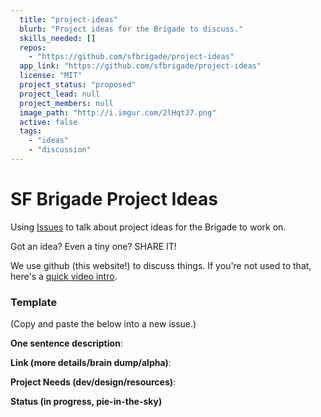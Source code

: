 ```yaml
---
  title: "project-ideas"
  blurb: "Project ideas for the Brigade to discuss."
  skills_needed: []
  repos: 
    - "https://github.com/sfbrigade/project-ideas"
  app_link: "https://github.com/sfbrigade/project-ideas"
  license: "MIT"
  project_status: "proposed"
  project_lead: null
  project_members: null
  image_path: "http://i.imgur.com/2lHqtJ7.png"
  active: false
  tags: 
    - "ideas"
    - "discussion"
---
```

# SF Brigade Project Ideas

Using [Issues](https://github.com/sfbrigade/project-ideas/issues) to talk about project ideas for the Brigade to work on.

Got an idea? Even a tiny one? SHARE IT!

We use github (this website!) to discuss things. If you're not used to that, here's a [quick video intro](https://www.youtube.com/watch?v=KlrJVSJRUN4).

### Template

(Copy and paste the below into a new issue.)

**One sentence description**: 

**Link (more details/brain dump/alpha)**:

**Project Needs (dev/design/resources)**:

**Status (in progress, pie-in-the-sky)**

